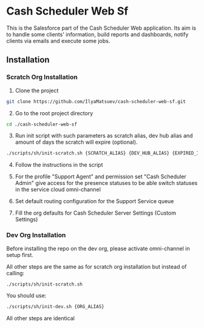 # Cash Scheduler Web Sf

This is the Salesforce part of the Cash Scheduler Web application.
Its aim is to handle some clients' information, build reports and dashboards, notify clients via emails and execute some jobs.

## Installation

### Scratch Org Installation

1. Clone the project

```bash
git clone https://github.com/IlyaMatsuev/cash-scheduler-web-sf.git
```

2. Go to the root project directory

```bash
cd ./cash-scheduler-web-sf
```

3. Run init script with such parameters as scratch alias, dev hub alias and amount of days the scratch will expire (optional).

```bash
./scripts/sh/init-scratch.sh {SCRATCH_ALIAS} {DEV_HUB_ALIAS} {EXPIRED_IN_DAYS}
```

4. Follow the instructions in the script

5. For the profile "Support Agent" and permission set "Cash Scheduler Admin" give access for the presence statuses to be able switch statuses in the service cloud omni-channel

6. Set default routing configuration for the Support Service queue

7. Fill the org defaults for Cash Scheduler Server Settings (Custom Settings)

### Dev Org Installation

Before installing the repo on the dev org, please activate omni-channel in setup first.

All other steps are the same as for scratch org installation but instead of calling:

```bash
./scripts/sh/init-scratch.sh
```

You should use:

```bash
./scripts/sh/init-dev.sh {ORG_ALIAS}
```

All other steps are identical
